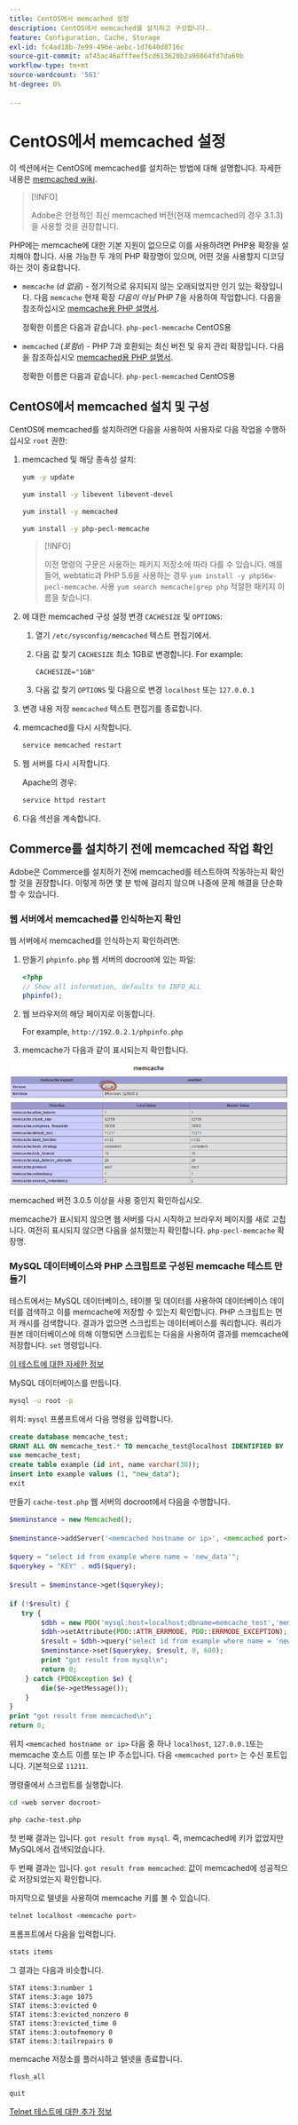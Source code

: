 ```yaml
---
title: CentOS에서 memcached 설정
description: CentOS에서 memcached를 설치하고 구성합니다.
feature: Configuration, Cache, Storage
exl-id: fc4ad18b-7e99-496e-aebc-1d7640d8716c
source-git-commit: af45ac46afffeef5cd613628b2a98864fd7da69b
workflow-type: tm+mt
source-wordcount: '561'
ht-degree: 0%

---
```


# CentOS에서 memcached 설정

이 섹션에서는 CentOS에 memcached를 설치하는 방법에 대해 설명합니다. 자세한 내용은 [memcached wiki](https://github.com/memcached/old-wiki).

>[!INFO]
>
>Adobe은 안정적인 최신 memcached 버전(현재 memcached의 경우 3.1.3)을 사용할 것을 권장합니다.

PHP에는 memcache에 대한 기본 지원이 없으므로 이를 사용하려면 PHP용 확장을 설치해야 합니다. 사용 가능한 두 개의 PHP 확장명이 있으며, 어떤 것을 사용할지 디코딩하는 것이 중요합니다.

- `memcache` (_d 없음_) - 정기적으로 유지되지 않는 오래되었지만 인기 있는 확장입니다.
다음 `memcache` 현재 확장 _다음이 아님_ PHP 7을 사용하여 작업합니다. 다음을 참조하십시오 [memcache용 PHP 설명서](https://www.php.net/manual/en/book.memcache.php).

  정확한 이름은 다음과 같습니다. `php-pecl-memcache` CentOS용

- `memcached` (_포함`d`_) - PHP 7과 호환되는 최신 버전 및 유지 관리 확장입니다. 다음을 참조하십시오 [memcached용 PHP 설명서](https://www.php.net/manual/en/book.memcached.php).

  정확한 이름은 다음과 같습니다. `php-pecl-memcached` CentOS용

## CentOS에서 memcached 설치 및 구성

CentOS에 memcached를 설치하려면 다음을 사용하여 사용자로 다음 작업을 수행하십시오 `root` 권한:

1. memcached 및 해당 종속성 설치:

   ```bash
   yum -y update
   ```

   ```bash
   yum install -y libevent libevent-devel
   ```

   ```bash
   yum install -y memcached
   ```

   ```bash
   yum install -y php-pecl-memcache
   ```

   >[!INFO]
   >
   >이전 명령의 구문은 사용하는 패키지 저장소에 따라 다를 수 있습니다. 예를 들어, webtatic과 PHP 5.6을 사용하는 경우 `yum install -y php56w-pecl-memcache`. 사용 `yum search memcache|grep php` 적절한 패키지 이름을 찾습니다.


1. 에 대한 memcached 구성 설정 변경 `CACHESIZE` 및 `OPTIONS`:

   1. 열기 `/etc/sysconfig/memcached` 텍스트 편집기에서.
   1. 다음 값 찾기 `CACHESIZE` 최소 1GB로 변경합니다. For example:

      ```config
      CACHESIZE="1GB"
      ```

   1. 다음 값 찾기 `OPTIONS` 및 다음으로 변경 `localhost` 또는 `127.0.0.1`

1. 변경 내용 저장 `memcached` 텍스트 편집기를 종료합니다.
1. memcached를 다시 시작합니다.

   ```bash
   service memcached restart
   ```

1. 웹 서버를 다시 시작합니다.

   Apache의 경우:

   ```bash
   service httpd restart
   ```

1. 다음 섹션을 계속합니다.

## Commerce를 설치하기 전에 memcached 작업 확인

Adobe은 Commerce를 설치하기 전에 memcached를 테스트하여 작동하는지 확인할 것을 권장합니다. 이렇게 하면 몇 분 밖에 걸리지 않으며 나중에 문제 해결을 단순화할 수 있습니다.

### 웹 서버에서 memcached를 인식하는지 확인

웹 서버에서 memcached를 인식하는지 확인하려면:

1. 만들기 `phpinfo.php` 웹 서버의 docroot에 있는 파일:

   ```php
   <?php
   // Show all information, defaults to INFO_ALL
   phpinfo();
   ```

1. 웹 브라우저의 해당 페이지로 이동합니다.

   For example, `http://192.0.2.1/phpinfo.php`

1. memcache가 다음과 같이 표시되는지 확인합니다.

![웹 서버에서 memcache를 인식하는지 확인](../../assets/configuration/memcache.png)

memcached 버전 3.0.5 이상을 사용 중인지 확인하십시오.

memcache가 표시되지 않으면 웹 서버를 다시 시작하고 브라우저 페이지를 새로 고칩니다. 여전히 표시되지 않으면 다음을 설치했는지 확인합니다. `php-pecl-memcache` 확장명.

### MySQL 데이터베이스와 PHP 스크립트로 구성된 memcache 테스트 만들기

테스트에서는 MySQL 데이터베이스, 테이블 및 데이터를 사용하여 데이터베이스 데이터를 검색하고 이를 memcache에 저장할 수 있는지 확인합니다. PHP 스크립트는 먼저 캐시를 검색합니다. 결과가 없으면 스크립트는 데이터베이스를 쿼리합니다. 쿼리가 원본 데이터베이스에 의해 이행되면 스크립트는 다음을 사용하여 결과를 memcache에 저장합니다. `set` 명령입니다.

[이 테스트에 대한 자세한 정보](https://www.digitalocean.com/community/tutorials/how-to-install-and-use-memcache-on-ubuntu-12-04)

MySQL 데이터베이스를 만듭니다.

```bash
mysql -u root -p
```

위치: `mysql` 프롬프트에서 다음 명령을 입력합니다.

```sql
create database memcache_test;
GRANT ALL ON memcache_test.* TO memcache_test@localhost IDENTIFIED BY 'memcache_test';
use memcache_test;
create table example (id int, name varchar(30));
insert into example values (1, "new_data");
exit
```

만들기 `cache-test.php` 웹 서버의 docroot에서 다음을 수행합니다.

```php
$meminstance = new Memcached();

$meminstance->addServer('<memcached hostname or ip>', <memcached port>);

$query = "select id from example where name = 'new_data'";
$querykey = "KEY" . md5($query);

$result = $meminstance->get($querykey);

if (!$result) {
   try {
        $dbh = new PDO('mysql:host=localhost;dbname=memcache_test','memcache_test','memcache_test');
        $dbh->setAttribute(PDO::ATTR_ERRMODE, PDO::ERRMODE_EXCEPTION);
        $result = $dbh->query("select id from example where name = 'new_data'")->fetch();
        $meminstance->set($querykey, $result, 0, 600);
        print "got result from mysql\n";
        return 0;
    } catch (PDOException $e) {
        die($e->getMessage());
    }
}
print "got result from memcached\n";
return 0;
```

위치 `<memcached hostname or ip>` 다음 중 하나 `localhost`, `127.0.0.1`또는 memcache 호스트 이름 또는 IP 주소입니다. 다음 `<memcached port>` 는 수신 포트입니다. 기본적으로 `11211`.

명령줄에서 스크립트를 실행합니다.

```bash
cd <web server docroot>
```

```bash
php cache-test.php
```

첫 번째 결과는 입니다. `got result from mysql`. 즉, memcached에 키가 없었지만 MySQL에서 검색되었습니다.

두 번째 결과는 입니다. `got result from memcached`: 값이 memcached에 성공적으로 저장되었는지 확인합니다.

마지막으로 텔넷을 사용하여 memcache 키를 볼 수 있습니다.

```bash
telnet localhost <memcache port>
```

프롬프트에서 다음을 입력합니다.

```bash
stats items
```

그 결과는 다음과 비슷합니다.

```terminal
STAT items:3:number 1
STAT items:3:age 1075
STAT items:3:evicted 0
STAT items:3:evicted_nonzero 0
STAT items:3:evicted_time 0
STAT items:3:outofmemory 0
STAT items:3:tailrepairs 0
```

memcache 저장소를 플러시하고 텔넷을 종료합니다.

```bash
flush_all
```

```bash
quit
```

[Telnet 테스트에 대한 추가 정보](https://darkcoding.net/software/memcached-list-all-keys/)
